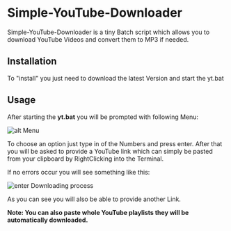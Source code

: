 # Simple-YouTube-Downloader
Simple-YouTube-Downloader is a tiny Batch script which allows you to download YouTube
Videos and convert them to MP3 if needed.

## Installation
To "install" you just need to download the latest Version and start the yt.bat

## Usage
After starting the **yt.bat** you will be prompted with following Menu:

![alt Menu](https://i.imgur.com/21KUCbg.png)

To choose an option just type in of the Numbers and press enter.
After that you will be asked to provide a YouTube link which can simply be pasted 
from your clipboard by RightClicking into the Terminal.

If no errors occur you will see something like this:

![enter Downloading process](https://i.imgur.com/JNRRmzW.png)

As you can see you will also be able to provide another Link.

**Note: You can also paste whole YouTube playlists they will be automatically downloaded.**
